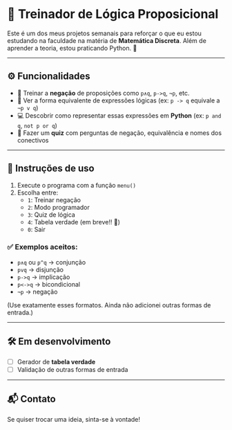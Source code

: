 # 🧠 Treinador de Lógica Proposicional

Este é um dos meus projetos semanais para reforçar o que eu estou estudando na faculdade na matéria de **Matemática Discreta**. Além de aprender a teoria, estou praticando Python. 🐍

---

## ⚙️ Funcionalidades

- 🧩 Treinar a **negação** de proposições como `p∧q`, `p->q`, `¬p`, etc.  
- 🔄 Ver a forma equivalente de expressões lógicas (ex: `p -> q` equivale a `¬p v q`)  
- 💻 Descobrir como representar essas expressões em **Python** (ex: `p and q`, `not p or q`)  
- 🎯 Fazer um **quiz** com perguntas de negação, equivalência e nomes dos conectivos  

---

## 🚀 Instruções de uso

1. Execute o programa com a função `menu()`
2. Escolha entre:
    - `1`: Treinar negação
    - `2`: Modo programador
    - `3`: Quiz de lógica
    - `4`: Tabela verdade (em breve!! 🚧)
    - `0`: Sair

### ✅ Exemplos aceitos:
- `p∧q` ou `p^q` → conjunção  
- `pvq` → disjunção  
- `p->q` → implicação  
- `p<->q` → bicondicional  
- `¬p` → negação  

(Use exatamente esses formatos. Ainda não adicionei outras formas de entrada.)

---

## 🛠️ Em desenvolvimento

- [ ] Gerador de **tabela verdade**
- [ ] Validação de outras formas de entrada

---

## 📬 Contato

Se quiser trocar uma ideia, sinta-se à vontade! 
